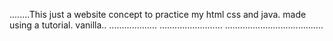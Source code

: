 ........This just a website concept to practice my html css and java. made using a tutorial. vanilla..
...................
......................... .......................................